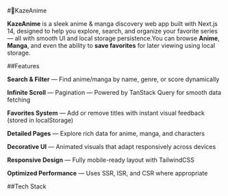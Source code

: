 #🍃KazeAnime

**KazeAnime** is a sleek anime & manga discovery web app built with Next.js 14, designed to help you explore, search, and organize your favorite series — all with smooth UI and local storage persistence.You can browse **Anime**, **Manga**, and even the ability to **save favorites** for later viewing using local storage.

##Features

**Search & Filter** — Find anime/manga by name, genre, or score dynamically

**Infinite Scroll** — Pagination — Powered by TanStack Query for smooth data fetching

**Favorites System** — Add or remove titles with instant visual feedback (stored in localStorage)

**Detailed Pages** — Explore rich data for anime, manga, and characters

**Decorative UI** — Animated visuals that adapt responsively across devices

**Responsive Design** — Fully mobile-ready layout with TailwindCSS

**Optimized Performance** — Uses SSR, ISR, and CSR where appropriate

##Tech Stack